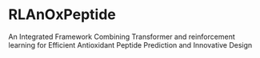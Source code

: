 # RLAnOxPeptide
An Integrated Framework Combining Transformer and reinforcement learning for Efficient Antioxidant Peptide Prediction and Innovative Design
